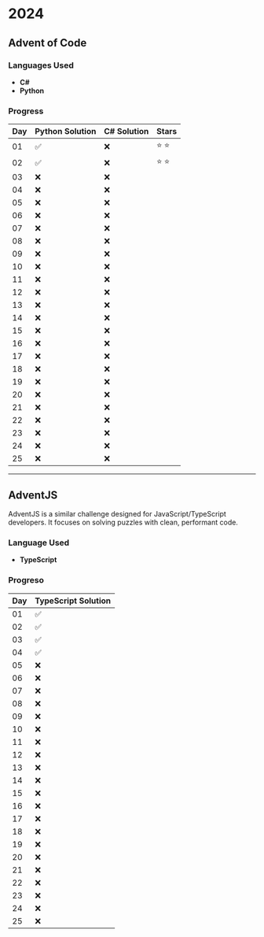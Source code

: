 # 2024

## Advent of Code

### Languages Used

- **C#**
- **Python**

### Progress

| Day | Python Solution | C# Solution | Stars |
| --- | --------------- | ----------- | ----- |
| 01  | ✅               | ❌           | ⭐️ ⭐️   |
| 02  | ✅               | ❌           | ⭐️ ⭐️   |
| 03  | ❌               | ❌           |       |
| 04  | ❌               | ❌           |       |
| 05  | ❌               | ❌           |       |
| 06  | ❌               | ❌           |       |
| 07  | ❌               | ❌           |       |
| 08  | ❌               | ❌           |       |
| 09  | ❌               | ❌           |       |
| 10  | ❌               | ❌           |       |
| 11  | ❌               | ❌           |       |
| 12  | ❌               | ❌           |       |
| 13  | ❌               | ❌           |       |
| 14  | ❌               | ❌           |       |
| 15  | ❌               | ❌           |       |
| 16  | ❌               | ❌           |       |
| 17  | ❌               | ❌           |       |
| 18  | ❌               | ❌           |       |
| 19  | ❌               | ❌           |       |
| 20  | ❌               | ❌           |       |
| 21  | ❌               | ❌           |       |
| 22  | ❌               | ❌           |       |
| 23  | ❌               | ❌           |       |
| 24  | ❌               | ❌           |       |
| 25  | ❌               | ❌           |       |

---

## AdventJS

AdventJS is a similar challenge designed for JavaScript/TypeScript developers. It focuses on solving puzzles with clean, performant code.

### Language Used

- **TypeScript**

### Progreso

| Day | TypeScript Solution |
| --- | ------------------- |
| 01  | ✅                   |
| 02  | ✅                   |
| 03  | ✅                   |
| 04  | ✅                   |
| 05  | ❌                   |
| 06  | ❌                   |
| 07  | ❌                   |
| 08  | ❌                   |
| 09  | ❌                   |
| 10  | ❌                   |
| 11  | ❌                   |
| 12  | ❌                   |
| 13  | ❌                   |
| 14  | ❌                   |
| 15  | ❌                   |
| 16  | ❌                   |
| 17  | ❌                   |
| 18  | ❌                   |
| 19  | ❌                   |
| 20  | ❌                   |
| 21  | ❌                   |
| 22  | ❌                   |
| 23  | ❌                   |
| 24  | ❌                   |
| 25  | ❌                   |
